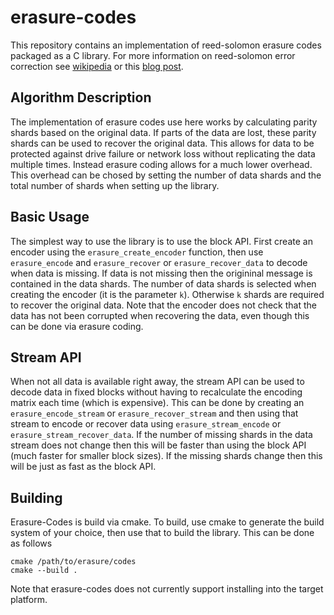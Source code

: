 # erasure-codes

This repository contains an implementation of reed-solomon erasure codes packaged as a C library.
For more information on reed-solomon error correction see 
[wikipedia](https://en.wikipedia.org/wiki/Reed%E2%80%93Solomon_error_correction)
or this [blog post](https://www.backblaze.com/blog/reed-solomon/).

## Algorithm Description

The implementation of erasure codes use here works by calculating parity shards based on the
original data. If parts of the data are lost, these parity shards can be used to recover
the original data. This allows for data to be protected against drive failure or network loss
without replicating the data multiple times. Instead erasure coding allows for a much lower
overhead. This overhead can be chosed by setting the number of data shards and the total number
of shards when setting up the library.

## Basic Usage

The simplest way to use the library is to use the block API. First create an encoder
using the `erasure_create_encoder` function, then use `erasure_encode` and `erasure_recover`
or `erasure_recover_data` to decode when data is missing. If data is not missing then the 
origininal message is contained in the data shards. The number of data shards is selected when 
creating the encoder (it is the parameter `k`). Otherwise `k` shards are required to recover the
original data. Note that the encoder does not check that the data has not been corrupted when
recovering the data, even though this can be done via erasure coding.

## Stream API

When not all data is available right away, the stream API can be used to decode data in fixed
blocks without having to recalculate the encoding matrix each time (which is expensive). 
This can be done by creating an `erasure_encode_stream` or `erasure_recover_stream` and 
then using that stream to encode or recover data using `erasure_stream_encode` or 
`erasure_stream_recover_data`. If the number of missing shards in the data stream does 
not change then this will be faster than using the block API (much faster for smaller block 
sizes). If the missing shards change then this will be just as fast as the block API.

## Building

Erasure-Codes is build via cmake. To build, use cmake to generate the build system of your choice,
then use that to build the library. This can be done as follows
```
cmake /path/to/erasure/codes
cmake --build .
```

Note that erasure-codes does not currently support installing into the target platform.

